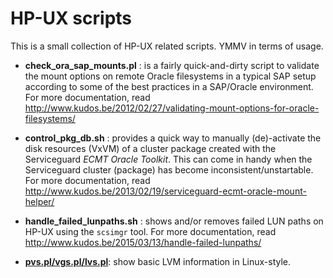 # HP-UX scripts

This is a small collection of HP-UX related scripts. YMMV in terms of usage.

* **check_ora_sap_mounts.pl** : is a fairly quick-and-dirty script to validate the mount options on remote Oracle filesystems in a typical SAP setup according to some of the best practices in a SAP/Oracle environment. For more documentation, read <http://www.kudos.be/2012/02/27/validating-mount-options-for-oracle-filesystems/>

* **control_pkg_db.sh** : provides a quick way to manually (de)-activate the disk resources (VxVM) of a cluster package created with the Serviceguard *ECMT Oracle Toolkit*. This can come in handy when the Serviceguard cluster (package) has become inconsistent/unstartable. For more documentation, read <http://www.kudos.be/2013/02/19/serviceguard-ecmt-oracle-mount-helper/>

* **handle_failed_lunpaths.sh** : shows and/or removes failed LUN paths on HP-UX using the `scsimgr` tool. For more documentation, read <http://www.kudos.be/2015/03/13/handle-failed-lunpaths/>

* **[pvs.pl/vgs.pl/lvs.pl](http://www.kudos.be/2016/04/16/hp-ux-lvm-scripts-in-linux-style/)**: show basic LVM information in Linux-style.

